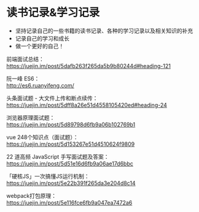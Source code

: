 # 读书记录&学习记录  

- 坚持记录自己的一些书籍的读书记录、各种的学习记录以及相关知识的补充  
- 记录自己的学习和成长  
- 做一个更好的自己！  

前端面试总结：  
https://juejin.im/post/5dafb263f265da5b9b80244d#heading-121    

阮一峰 ES6：  
http://es6.ruanyifeng.com/    

头条面试题 - 大文件上传和断点续传：  
https://juejin.im/post/5dff8a26e51d4558105420ed#heading-24  

浏览器原理面试题：  
https://juejin.im/post/5d89798d6fb9a06b102769b1  

vue 248个知识点（面试题）：  
https://juejin.im/post/5d153267e51d4510624f9809  

22 道高频 JavaScript 手写面试题及答案：  
https://juejin.im/post/5d51e16d6fb9a06ae17d6bbc  

「硬核JS」一次搞懂JS运行机制：  
https://juejin.im/post/5e22b391f265da3e204d8c14  

webpack打包原理：  
https://juejin.im/post/5e116fce6fb9a047ea7472a6  


